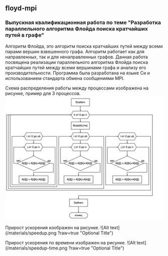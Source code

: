 ## floyd-mpi
### Выпускная квалификационная работа по теме "Разработка параллельного алгоритма Флойда поиска кратчайших путей в графе"

Алгоритм Флойда, это алгоритм поиска кратчайших путей между всеми парами вершин взвешенного графа. Алгоритм работает как для направленных, так и для ненаправленных графов.
Данная работа посвящена реализации параллельного алгоритма Флойда поиска кратчайших путей между всеми вершинами графа и анализу его производительности. Программа была разработана на языке Си и использованием стандарта обмена сообщениями MPI.

Схема распределения работы между процессами изображена на рисунке, пример для 3 процессов.
![Alt text](/materials/scheme-algo.png?raw=true "Optional Title")

Прирост ускорения изображен на рисунке.
![Alt text](/materials/speedup.png ?raw=true "Optional Title")

Прирост ускорения по времени изображен на рисунке.
![Alt text](/materials/speedup-time.png ?raw=true "Optional Title")